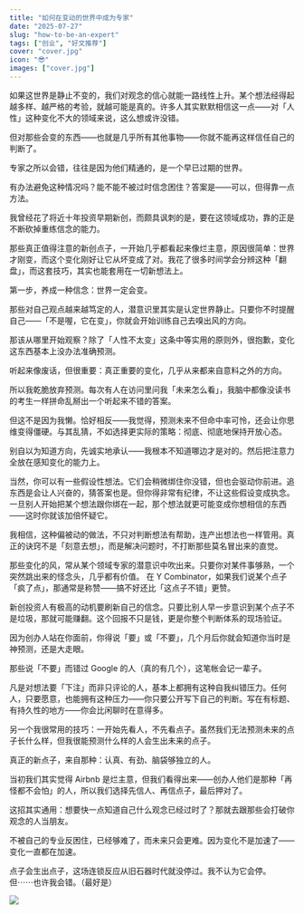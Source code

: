 ```yaml
---
title: "如何在变动的世界中成为专家"
date: "2025-07-27"
slug: "how-to-be-an-expert"
tags: ["创业", "好文推荐"]
cover: "cover.jpg"
icon: "😎"
images: ["cover.jpg"]
---
```

如果这世界是静止不变的，我们对观念的信心就能一路线性上升。某个想法经得起越多样、越严格的考验，就越可能是真的。许多人其实默默相信这一点——对「人性」这种变化不大的领域来说，这么想或许没错。



但对那些会变的东西——也就是几乎所有其他事物——你就不能再这样信任自己的判断了。



专家之所以会错，往往是因为他们精通的，是一个早已过期的世界。



有办法避免这种情况吗？能不能不被过时信念困住？答案是——可以，但得靠一点方法。



我曾经花了将近十年投资早期新创，而颇具讽刺的是，要在这领域成功，靠的正是不断砍掉重练信念的能力。



那些真正值得注意的新创点子，一开始几乎都看起来像烂主意，原因很简单：世界才刚变，而这个变化刚好让它从坏变成了对。我花了很多时间学会分辨这种「翻盘」，而这套技巧，其实也能套用在一切新想法上。



第一步，养成一种信念：世界一定会变。



那些对自己观点越来越笃定的人，潜意识里其实是认定世界静止。只要你不时提醒自己——「不是喔，它在变」，你就会开始训练自己去嗅出风的方向。



那该从哪里开始观察？除了「人性不太变」这条中等实用的原则外，很抱歉，变化这东西基本上没办法准确预测。



听起来像废话，但很重要：真正重要的变化，几乎从来都来自意料之外的方向。



所以我乾脆放弃预测。每次有人在访问里问我「未来怎么看」，我脑中都像没读书的考生一样拼命乱掰出一个听起来不错的答案。



但这不是因为我懒。恰好相反——我觉得，预测未来不但命中率可怜，还会让你思维变得僵硬。与其乱猜，不如选择更实际的策略：彻底、彻底地保持开放心态。



别自以为知道方向，先诚实地承认——我根本不知道哪边才是对的。然后把注意力全放在感知变化的能力上。



当然，你可以有一些假设性想法。它们会稍微绑住你没错，但也会驱动你前进。追东西是会让人兴奋的，猜答案也是。但你得非常有纪律，不让这些假设变成执念。
一旦别人开始把某个想法跟你绑在一起，那个想法就更可能变成你想相信的东西——这时你就该加倍怀疑它。



我相信，这种偏被动的做法，不只对判断想法有帮助，连产出想法也一样管用。真正的诀窍不是「刻意去想」，而是解决问题时，不打断那些莫名冒出来的直觉。



那些变化的风，常从某个领域专家的潜意识中吹出来。只要你对某件事够熟，一个突然跳出来的怪念头，几乎都有价值。
在 Y Combinator，如果我们说某个点子「疯了点」，那通常是称赞——搞不好还比「这点子不错」更赞。



新创投资人有极高的动机要刷新自己的信念。只要比别人早一步意识到某个点子不是垃圾，那就可能赚翻。这个回报不只是钱，更是你整个判断体系的现场验证。



因为创办人站在你面前，你得说「要」或「不要」，几个月后你就会知道你当时是神预测，还是大走眼。



那些说「不要」而错过 Google 的人（真的有几个），这笔帐会记一辈子。



凡是对想法要「下注」而非只评论的人，基本上都拥有这种自我纠错压力。任何人，只要愿意，也能拥有这种压力——你只要公开写下自己的判断。写在有标题、有持久性的地方——你会比闲聊时在意得多。



另一个我很常用的技巧：一开始先看人，不先看点子。虽然我们无法预测未来的点子长什么样，但我很能预测什么样的人会生出未来的点子。



真正的新点子，来自那种：认真、有劲、脑袋够独立的人。



当初我们其实觉得 Airbnb 是烂主意，但我们看得出来——创办人他们是那种「再怪都不会怕」的人，所以我们选择先信人、再信点子，最后押对了。



这招其实通用：想要快一点知道自己什么观念已经过时了？那就去跟那些会打破你观念的人当朋友。



不被自己的专业反困住，已经够难了，而未来只会更难。因为变化不是加速了——变化一直都在加速。



点子会生出点子，这场连锁反应从旧石器时代就没停过。我不认为它会停。
但⋯⋯也许我会错。（最好是）




![](https://prod-files-secure.s3.us-west-2.amazonaws.com/112d0858-5090-4d34-a606-b75eb8d65fd2/46476355-9cf3-4e99-9b7a-3531bc426380/1000202064.png?X-Amz-Algorithm=AWS4-HMAC-SHA256&X-Amz-Content-Sha256=UNSIGNED-PAYLOAD&X-Amz-Credential=ASIAZI2LB4667SQ47SIM%2F20251008%2Fus-west-2%2Fs3%2Faws4_request&X-Amz-Date=20251008T221227Z&X-Amz-Expires=3600&X-Amz-Security-Token=IQoJb3JpZ2luX2VjEC0aCXVzLXdlc3QtMiJGMEQCIGBDOSwR4syWObwYoNt1uf1M2knuwTMCJkpsvbL46ktZAiAycNSjNxldYxk7a2Yl9dK1tVVrd711eb%2Br5YjlMzM1PiqIBAjG%2F%2F%2F%2F%2F%2F%2F%2F%2F%2F8BEAAaDDYzNzQyMzE4MzgwNSIMPwwLzEIaFWo%2B6w4ZKtwDZo3TahJSTr%2FJ8cRAVUv%2B8W8rpCiQ4PgSL%2FRvO2AyKelfHPtH4ZWQkCdLnGmOIAsx%2FoyODHj1RtXArUaBdKK%2BH4apzuaeuU%2BAeJtKR5NAtFnPXDzpFW6an3iYMoDcJOC4j2Arm%2FoPqgd62OXGXQsAqZprAWdCR%2BNxGcHTT2Az8TvSGFLCwA4tsuN29ccS08n1XdY4Lt44bBY7BilfW2DTl2I8sWockMsw%2BN0XEaJ8QoFyg4GL9QqyAtnHloiPvz8WtGNm147WJ4wcdfPfR3mT%2FgmrS5ymalubkab34fqF3OpAEikyA%2F2C4B2CdIewDnfXcdvl1kw4LpHGQvwKR8xyJNrmGABDTr8%2FPin6Qmq7MxlAmv35r8U5WI6WZq5QeAz2UV47W3JuBg%2BxAonz7ekR04C5gBTksjbvRRvpkveb%2BoblFetIBvrfIyW7ymg5LRNB4a5DxHH6ArzJ9GruPwYtzctx0LjeqNOQm5cYrW49Tm6UxSlfEQyIuVZO%2F901CGbpJ44F%2BGTbE2kt0nUaJxd%2BWhDQA5768SYTRWfQLAJSLb%2BBZ1wCpHYJIzllWwAN9udAWbIPT24gkDI6jUtcrnAbP6c07QyVAlBL9gfx0r4hwX9Ys1xiMZCANXwXalEw06KbxwY6pgExdUdCBQQCn4wo7XgeANYuMhrSErRNAaR8ecoQpY8argFC30VG%2FANQxsRe4wPsgyMKRq4LpDV73IRuigy0vLHpmG4bGfiMeOlcyzon3TvLdL2541ycnVU4xzrJjwh8OdESd5MIXIcLp%2F43ReCzHIU8%2BGAnwpIYQXox7xA09r9G%2BMtFhRWG12f4jCaH3cnebjkqzvRrubIU1FU2khgg5ycWJxHQrXhp&X-Amz-Signature=385bcdb3e607d0abdb8ba5bbfcf65fac2e208228fcd51cc16c85ea7beb76d1db&X-Amz-SignedHeaders=host&x-amz-checksum-mode=ENABLED&x-id=GetObject)

